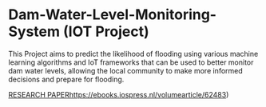 # Dam-Water-Level-Monitoring-System (IOT Project)
This Project aims to predict the likelihood of flooding using various machine learning algorithms and IoT frameworks that can be used to better monitor dam water levels, allowing the local community to make more informed decisions and prepare for flooding.
 
[RESEARCH PAPER](https://ebooks.iospress.nl/volumearticle/62483)https://ebooks.iospress.nl/volumearticle/62483)
